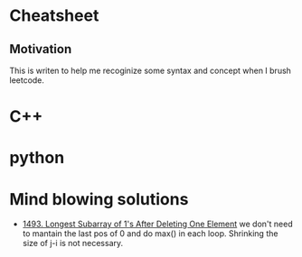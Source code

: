 Cheatsheet
==========

## Motivation
This is writen to help me recoginize some syntax and concept when I brush leetcode.


# C++





# python





# Mind blowing solutions

- [1493. Longest Subarray of 1's After Deleting One Element](https://leetcode.com/problems/longest-subarray-of-1s-after-deleting-one-element/discuss/708112/JavaC%2B%2BPython-Sliding-Window-at-most-one-0) 
we don't need to mantain the last pos of 0 and do max() in each loop. Shrinking the size of j-i is not necessary.
